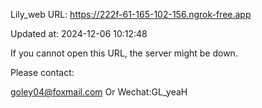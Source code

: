 Lily_web URL: https://222f-61-165-102-156.ngrok-free.app

Updated at: 2024-12-06 10:12:48

If you cannot open this URL, the server might be down.

Please contact: 

goley04@foxmail.com Or Wechat:GL_yeaH